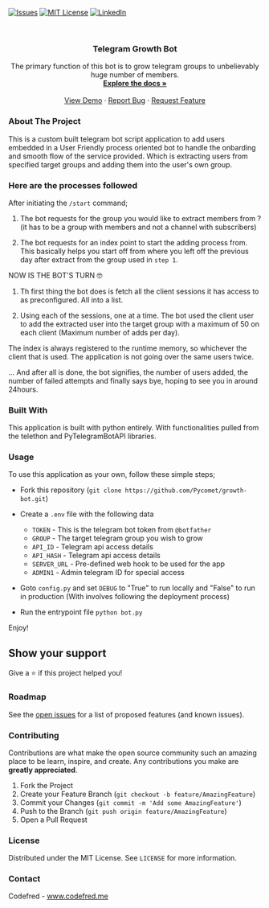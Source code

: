 
<!-- PROJECT SHIELDS -->
<!--
*** I'm using markdown "reference style" links for readability.
*** Reference links are enclosed in brackets [ ] instead of parentheses ( ).
*** See the bottom of this document for the declaration of the reference variables
*** for contributors-url, forks-url, etc. This is an optional, concise syntax you may use.
*** https://www.markdownguide.org/basic-syntax/#reference-style-links
-->
[![Issues][issues-shield]][issues-url]
[![MIT License][license-shield]][license-url]
[![LinkedIn][linkedin-shield]][linkedin-url]



<!-- PROJECT LOGO -->
<br />
<p align="center">
  <!-- <a href="https://github.com/Pycomet/telegram-group-engagement-bot">
    <img src="images/logo.png" alt="Logo" width="80" height="80">
  </a> -->

  <h3 align="center">Telegram Growth Bot</h3>

  <p align="center">
    The primary function of this bot is to grow telegram groups to unbelievably huge number of members.
    <br />
    <a href="https://github.com/Pycomet/growth-bot"><strong>Explore the docs »</strong></a>
    <br />
    <br />
    <a href="https://github.com/Pycomet/growth-bot">View Demo</a>
    ·
    <a href="https://github.com/Pycomet/growth-bot/issues">Report Bug</a>
    ·
    <a href="https://github.com/Pycomet/growth-bot/issues">Request Feature</a>
  </p>
</p>

<!-- ABOUT THE PROJECT -->
### About The Project


This is a custom built telegram bot script application to add users embedded in a User Friendly process oriented bot to handle the onbarding and smooth flow of the service provided. Which is extracting users from specified target groups and adding them into the user's own group.

### Here are the processes followed

After initiating the `/start` command;

1.  The bot requests for the group you would like to extract members from ? (it has to be a group with members and not a channel with subscribers)

2.  The bot requests for an index point to start the adding process from. This basically helps you start off from where you left off the previous day after extract from the group used in `step 1`.

NOW IS THE BOT'S TURN 🤓

1.  Th first thing the bot does is fetch all the client sessions it has access to as preconfigured. All into a list.

2. Using each of the sessions, one at a time. The bot used the client user to add the extracted user into the target group with a maximum of 50 on each client (Maximum number of adds per day).

The index is always registered to the runtime memory, so whichever the client that is used. The application is not going over the same users twice.

... And after all is done, the bot signifies, the number of users added, the number of failed attempts and finally says bye, hoping to see you in around 24hours.

### Built With

This application is built with python entirely. With functionalities pulled from the telethon and PyTelegramBotAPI libraries.


<!-- USAGE EXAMPLES -->
### Usage

To use this application as your own, follow these simple steps;

  - Fork this repository (`git clone https://github.com/Pycomet/growth-bot.git`)

  - Create a `.env` file with the following data
    - `TOKEN` - This is the telegram bot token from `@botfather`
    - `GROUP` - The target telegram group you wish to grow
    - `API_ID` - Telegram api access details
    - `API_HASH` - Telegram api access details
    - `SERVER_URL` - Pre-defined web hook to be used for the app
    - `ADMIN1` - Admin telegram ID for special access


  - Goto `config.py` and set `DEBUG` to "True" to run locally and "False" to run in production (With involves following the deployment process)

  - Run the entrypoint file `python bot.py`

Enjoy!

## Show your support

Give a ⭐️ if this project helped you!

<!-- ROADMAP -->
### Roadmap

See the [open issues](https://github.com/Pycomet/growth-bot/issues) for a list of proposed features (and known issues).



<!-- CONTRIBUTING -->
### Contributing

Contributions are what make the open source community such an amazing place to be learn, inspire, and create. Any contributions you make are **greatly appreciated**.

1. Fork the Project
2. Create your Feature Branch (`git checkout -b feature/AmazingFeature`)
3. Commit your Changes (`git commit -m 'Add some AmazingFeature'`)
4. Push to the Branch (`git push origin feature/AmazingFeature`)
5. Open a Pull Request



<!-- LICENSE -->
### License

Distributed under the MIT License. See `LICENSE` for more information.



<!-- CONTACT -->
### Contact

Codefred - <a href="https://www.codefred.me">www.codefred.me</a>




<!-- MARKDOWN LINKS & IMAGES -->
<!-- https://www.markdownguide.org/basic-syntax/#reference-style-links -->
[contributors-shield]: https://img.shields.io/github/contributors/Pycomet/growth-bot.svg?style=flat-square
[contributors-url]: https://github.com/Pycomet/growth-bot/graphs/contributors
[forks-shield]: https://img.shields.io/github/forks/Pycomet/growth-bot.svg?style=flat-square
[forks-url]: https://github.com/Pycomet/growth-bot/network/members
[stars-shield]: https://img.shields.io/github/stars/Pycomet/growth-bot.svg?style=flat-square
[stars-url]: https://github.com/Pycomet/growth-bot/stargazers
[issues-shield]: https://img.shields.io/github/issues/Pycomet/growth-bot.svg?style=flat-square
[issues-url]: https://github.com/Pycomet/growth-bot/issues
[license-shield]: https://img.shields.io/github/license/Pycomet/growth-bot.svg?style=flat-square
[license-url]: https://github.com/Pycomet/growth-bot/blob/master/LICENSE.txt
[linkedin-shield]: https://img.shields.io/badge/-LinkedIn-black.svg?style=flat-square&logo=linkedin&colorB=555
[linkedin-url]: https://linkedin.com/in/alfredemmanuelinyang/